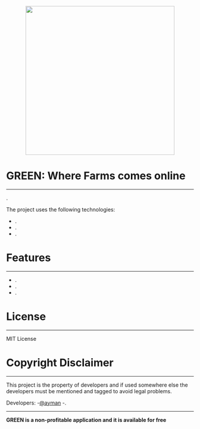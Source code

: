 <p align="center">
  <img  width="400" height="400" src="Green/static/logo3.png" align="center">
</p>

# GREEN: Where Farms comes online
<hr>

. 

The project uses the following technologies:
  - .
  - .
  - .

# Features
<hr>

  - .
  - .
  - .

# License
<hr>

MIT License

# Copyright Disclaimer
<hr>

This project is the property of  developers and if used somewhere else the developers must be mentioned and tagged to avoid legal problems.

Developers:
-[@ayman](https://github.com/AymanKandil)
-.

<hr>

**GREEN is a non-profitable application and it is available for free**

